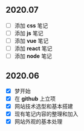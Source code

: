 ## 2020.07
- [ ] 添加 **css** 笔记
- [ ] 添加 **js** 笔记
- [ ] 添加 **vue** 笔记
- [ ] 添加 **react** 笔记
- [ ] 添加 **node** 笔记

## 2020.06
- [x] 梦开始
- [x] 在 **github** 上立项
- [x] 网站技术选型和基本搭建
- [x] 现有笔记内容的整理和加入
- [x] 网站外观的基本处理